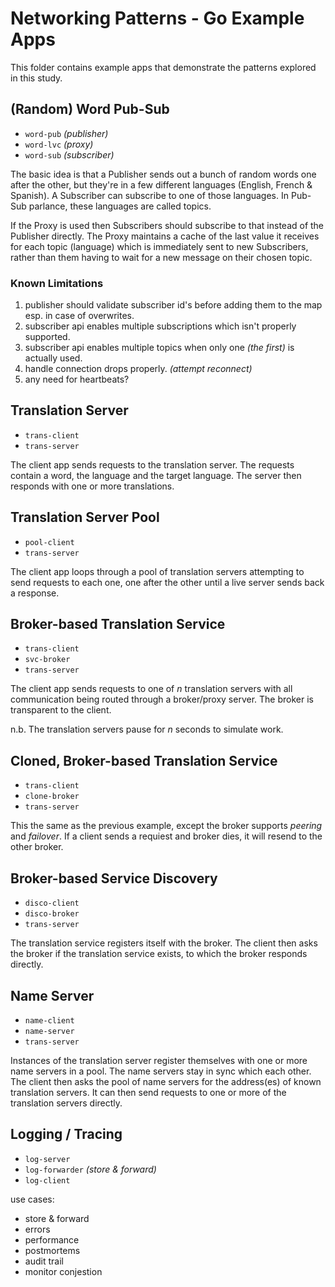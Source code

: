 # Networking Patterns - Go Example Apps

This folder contains example apps that demonstrate the patterns explored in this study.

## (Random) Word Pub-Sub

+ `word-pub` *(publisher)*
+ `word-lvc` *(proxy)*
+ `word-sub` *(subscriber)*

The basic idea is that a Publisher sends out a bunch of random words one after the other, but they're in a few different languages (English, French & Spanish). A Subscriber can subscribe to one of those languages. In Pub-Sub parlance, these languages are called topics.

If the Proxy is used then Subscribers should subscribe to that instead of the Publisher directly. The Proxy maintains a cache of the last value it receives for each topic (language) which is immediately sent to new Subscribers, rather than them having to wait for a new message on their chosen topic.

### Known Limitations

1. publisher should validate subscriber id's before adding them to the map esp. in case of overwrites.
1. subscriber api enables multiple subscriptions which isn't properly supported.
1. subscriber api enables multiple topics when only one *(the first)* is actually used.
1. handle connection drops properly. *(attempt reconnect)*
1. any need for heartbeats?

## Translation Server

+ `trans-client`
+ `trans-server`

The client app sends requests to the translation server. The requests contain a word, the language and the target language. The server then responds with one or more translations.

## Translation Server Pool

+ `pool-client`
+ `trans-server`

The client app loops through a pool of translation servers attempting to send requests to each one, one after the other until a live server sends back a response. 

## Broker-based Translation Service

+ `trans-client`
+ `svc-broker`
+ `trans-server`

The client app sends requests to one of *n* translation servers with all communication being routed through a broker/proxy server. The broker is transparent to the client.

n.b. The translation servers pause for *n* seconds to simulate work.

## Cloned, Broker-based Translation Service

+ `trans-client`
+ `clone-broker`
+ `trans-server`

This the same as the previous example, except the broker supports *peering* and *failover*. If a client sends a requiest and broker dies, it will resend to the other broker.

## Broker-based Service Discovery

+ `disco-client`
+ `disco-broker`
+ `trans-server`

The translation service registers itself with the broker. The client then asks the broker if the translation service exists, to which the broker responds directly.

## Name Server

+ `name-client`
+ `name-server`
+ `trans-server`

Instances of the translation server register themselves with one or more name servers in a pool. The name servers stay in sync which each other. The client then asks the pool of name servers for the address(es) of known translation servers. It can then send requests to one or more of the translation servers directly.

## Logging / Tracing

+ `log-server`
+ `log-forwarder` *(store & forward)*
+ `log-client`

use cases:

+ store & forward
+ errors
+ performance
+ postmortems
+ audit trail
+ monitor conjestion

##


